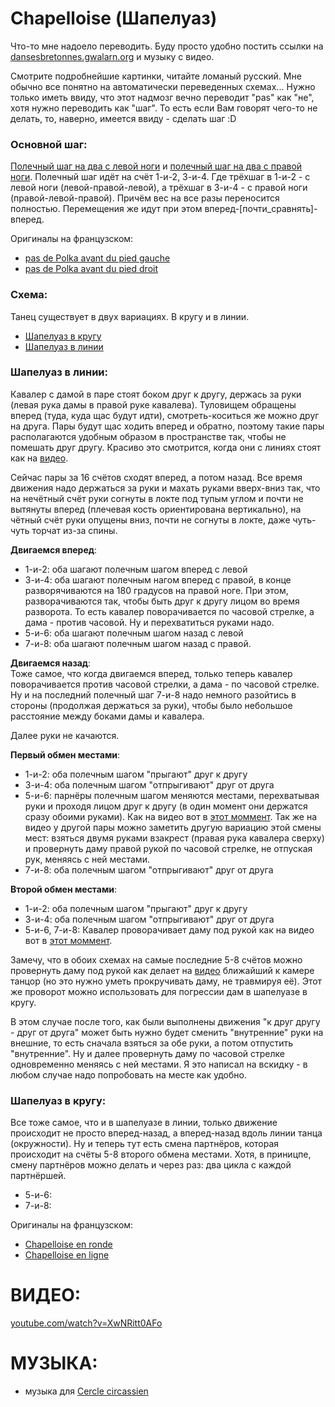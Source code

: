 Chapelloise (Шапелуаз)
======================

Что-то мне надоело переводить. Буду просто удобно постить ссылки на [dansesbretonnes.gwalarn.org](http://dansesbretonnes.gwalarn.org) и музыку с видео.
 
Смотрите подробнейшие картинки, читайте ломаный русский. Мне обычно все понятно на автоматически переведенных схемах... Нужно только иметь ввиду, что этот надмозг вечно переводит "pas" как "не", хотя нужно переводить как "шаг". То есть если Вам говорят чего-то не делать, то, наверно, имеется ввиду - сделать шаг :D

### Основной шаг:
[Полечный шаг на два с левой ноги](https://translate.google.ru/translate?hl=en&sl=fr&tl=ru&u=http%3A%2F%2Fdansesbretonnes.gwalarn.org%2Fbases%2Fpas_de_polka_avant_gauche.html) и [полечный шаг на два с правой ноги](https://translate.google.ru/translate?hl=en&sl=fr&tl=ru&u=http%3A%2F%2Fdansesbretonnes.gwalarn.org%2Fbases%2Fpas_de_polka_avant_droit.html). Полечный шаг идёт на счёт 1-и-2, 3-и-4. Где трёхшаг в 1-и-2 - с левой ноги (левой-правой-левой), а трёхшаг в 3-и-4 - с правой ноги (правой-левой-правой). Причём вес на все разы переносится полностью. Перемещения же идут при этом вперед-[почти\_сравнять]-вперед.

Оригиналы на французском:

- [pas de Polka avant du pied gauche](http://dansesbretonnes.gwalarn.org/bases/pas_de_polka_avant_gauche.html)
- [pas de Polka avant du pied droit](http://dansesbretonnes.gwalarn.org/bases/pas_de_polka_avant_droit.html)

### Схема:

Танец существует в двух вариациях. В кругу и в линии.

- [Шапелуаз в кругу](https://translate.google.ru/translate?hl=en&sl=fr&tl=ru&u=http%3A%2F%2Fdansesbretonnes.gwalarn.org%2Fdanses%2Fchapelloise_ronde.html&sandbox=1)
- [Шапелуаз в линии](https://translate.google.ru/translate?hl=en&sl=fr&tl=ru&u=http%3A%2F%2Fdansesbretonnes.gwalarn.org%2Fdanses%2Fchapelloise_ligne.html&sandbox=1)

### Шапелуаз в линии:

Кавалер с дамой в паре стоят боком друг к другу, держась за руки (левая рука дамы в правой руке кавалева). Туловищем обращены вперед (туда, куда щас будут идти), смотреть-коситься же можно друг на друга. Пары будут щас ходить вперед и обратно, поэтому такие пары располагаются удобным образом в пространстве так, чтобы не помешать друг другу. Красиво это смотрится, когда они с линиях стоят как на [видео](https://www.youtube.com/watch?v=XwNRitt0AFo).

Сейчас пары за 16 счётов сходят вперед, а потом назад. Все время движения надо держаться за руки и махать руками вверх-вниз так, что на нечётный счёт руки согнуты в локте под тупым углом и почти не вытянуты вперед (плечевая кость ориентирована вертикально), на чётный счёт руки опущены вниз, почти не согнуты в локте, даже чуть-чуть торчат из-за спины.

__Двигаемся вперед__:  
- 1-и-2: оба шагают полечным шагом вперед с левой
- 3-и-4: оба шагают полечным нагом вперед с правой, в конце разворячиваются на 180 градусов на правой ноге. При этом, разворачиваются так, чтобы быть друг к другу лицом во время разворота. То есть кавалер поворачивается по часовой стрелке, а дама - против часовой. Ну и перехватиться руками надо.
- 5-и-6: оба шагают полечным шагом назад с левой
- 7-и-8: оба шагают полечным шагом назад с правой.

__Двигаемся назад__:  
Тоже самое, что когда двигаемся вперед, только теперь кавалер поворачивается против часовой стрелки, а дама - по часовой стрелке. Ну и на последний полечный шаг 7-и-8 надо немного разойтись в стороны (продолжая держаться за руки), чтобы было небольшое расстояние между боками дамы и кавалера.

Далее руки не качаются.

__Первый обмен местами__:  
- 1-и-2: оба полечным шагом "прыгают" друг к другу
- 3-и-4: оба полечным шагом "отпрыгивают" друг от друга
- 5-и-6: парнёры полечным шагом меняются местами, перехватывая руки и проходя лицом друг к другу (в один момент они держатся сразу обоими руками). Как на видео вот в [этот моммент](https://www.youtube.com/watch?v=XwNRitt0AFo&feature=youtu.be&t=25). Так же на видео у другой пары можно заметить другую вариацию этой смены мест: взяться двумя руками взакрест (правая рука кавалера сверху) и провернуть даму правой рукой по часовой стрелке, не отпуская рук, меняясь с ней местами.
- 7-и-8: оба полечным шагом "отпрыгивают" друг от друга

__Второй обмен местами__: 
- 1-и-2: оба полечным шагом "прыгают" друг к другу
- 3-и-4: оба полечным шагом "отпрыгивают" друг от друга
- 5-и-6, 7-и-8: Кавалер проворачивает даму под рукой как на видео вот в [этот моммент](https://www.youtube.com/watch?v=XwNRitt0AFo&feature=youtu.be&t=29).

Замечу, что в обоих схемах на самые последние 5-8 счётов можно провернуть даму под рукой как делает на [видео](https://www.youtube.com/watch?v=XwNRitt0AFo) ближайший к камере танцор (но это нужно уметь прокручивать даму, не травмируя её). Этот же проворот можно использовать для погрессии дам в шапелуазе в кругу.

В этом случае после того, как были выполнены движения "к друг другу - друг от друга" может быть нужно будет сменить "внутренние" руки на внешние, то есть сначала взяться за обе руки, а потом отпустить "внутренние". Ну и далее провернуть даму по часовой стрелке одновременно меняясь с ней местами. Я это написал на вскидку - в любом случае надо попробовать на месте как удобно.

### Шапелуаз в кругу:
Все тоже самое, что и в шапелуазе в линии, только движение происходит не просто вперед-назад, а вперед-назад вдоль линии танца (окружности). Ну и теперь тут есть смена партнёров, которая происходит на счёты 5-8 второго обмена местами. Хотя, в приницпе, смену партнёров можно делать и через раз: два цикла с каждой партнёршей.

- 5-и-6:
- 7-и-8:


Оригиналы на французском:

- [Chapelloise en ronde](http://dansesbretonnes.gwalarn.org/danses/chapelloise_ronde.html)
- [Chapelloise en ligne](http://dansesbretonnes.gwalarn.org/danses/chapelloise_ligne.html)

ВИДЕО:
======
[youtube.com/watch?v=XwNRitt0AFo](https://www.youtube.com/watch?v=XwNRitt0AFo)

МУЗЫКА:
=======
- музыка для [Cercle circassien](cercle-circassien.md)
